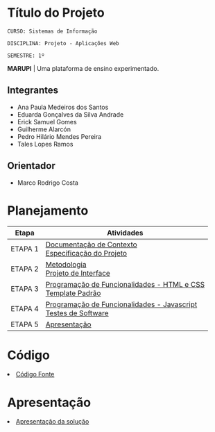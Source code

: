# Título do Projeto

`CURSO: Sistemas de Informação`

`DISCIPLINA: Projeto - Aplicações Web`

`SEMESTRE: 1º`

**MARUPI** |
Uma plataforma de ensino experimentado.

## Integrantes

- Ana Paula Medeiros dos Santos
- Eduarda Gonçalves da Silva Andrade
- Erick Samuel Gomes
- Guilherme Alarcón
- Pedro Hilário Mendes Pereira
- Tales Lopes Ramos

## Orientador

- Marco Rodrigo Costa

# Planejamento

|  Etapa  | Atividades                                                                                                   |
| :-----: | ------------------------------------------------------------------------------------------------------------ |
| ETAPA 1 | [Documentação de Contexto](docs/context.md) <br> [Especificação do Projeto](docs/specification.md)           |
| ETAPA 2 | [Metodologia](docs/methodology.md)<br>[Projeto de Interface](docs/interface.md)                              |
| ETAPA 3 | [Programação de Funcionalidades - HTML e CSS](docs/development.md)<br>[Template Padrão](docs/template.md)    |
| ETAPA 4 | [Programação de Funcionalidades - Javascript](docs/development.md) <br> [Testes de Software ](docs/tests.md) |
| ETAPA 5 | [Apresentação](presentation/README.md)                                                                       |

# Código

<li><a href="src/README.md"> Código Fonte</a></li>

# Apresentação

<li><a href="presentation/README.md"> Apresentação da solução</a></li>
